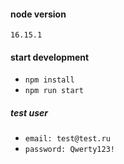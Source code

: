 #### node version
`16.15.1`

#### start development
- `npm install`
- `npm run start`

##### test user
- `email: test@test.ru`
- `password: Qwerty123!`
